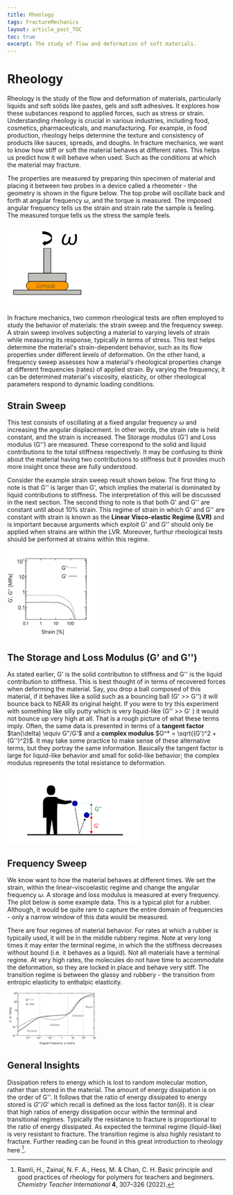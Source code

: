 ```yaml
---
title: Rheology
tags: FractureMechanics
layout: article_post_TOC
toc: true
excerpt: The study of flow and deformation of soft materials.  
---
```





# Rheology

Rheology is the study of the flow and deformation of materials, particularly liquids and soft solids like pastes, gels and soft adhesives. It explores how these substances respond to applied forces, such as stress or strain. Understanding rheology is crucial in various industries, including food, cosmetics, pharmaceuticals, and manufacturing. For example, in food production, rheology helps determine the texture and consistency of products like sauces, spreads, and doughs. In fracture mechanics, we want to know how stiff or soft the material behaves at different rates. This helps us predict how it will behave when used. Such as the conditions at which the material may fracture. 

The properties are measured by preparing thin specimen of material and placing it between two probes in a device called a rheometer - the geometry is shown in the figure below. The top probe will oscillate back and forth at angular frequency $\omega$,  and the torque is measured. The imposed angular frequency tells us the strain and strain rate the sample is feeling. The measured torque tells us the stress the sample feels. 

<img src="\assets\images\Fracture Mechanics\RheometerGeometry.png" alt="Peeling90Degrees" style="zoom:30%; margin-left: auto; margin-right: auto;" />

In fracture mechanics, two common rheological tests are often employed to study the behavior of materials: the strain sweep and the frequency sweep. A strain sweep involves subjecting a material to varying levels of strain while measuring its response, typically in terms of stress. This test helps determine the material's strain-dependent behavior, such as its flow properties under different levels of deformation. On the other hand, a frequency sweep assesses how a material's rheological properties change at different frequencies (rates) of applied strain. By varying the frequency, it can be determined material's viscosity, elasticity, or other rheological parameters respond to dynamic loading conditions. 

## Strain Sweep

This test consists of oscillating at a fixed angular frequency $\omega$ and increasing the angular displacement. In other words, the strain rate is held constant, and the strain is increased. The Storage  modulus (G') and Loss modulus (G'') are measured. These correspond to the solid and liquid contributions to the total stiffness respectively.  It may be confusing to think about the material having two contributions to stiffness  but it provides much more insight once these are fully understood. 



Consider the example strain sweep result shown below. The first thing to note is that G'' is larger than G', which implies the material is dominated by liquid contributions to stiffness. The interpretation of this will be discussed in the next section. The second thing to note is that both G' and G'' are constant until about 10% strain. This regime of strain in which G' and G'' are constant with strain is known as the **Linear Visco-elastic Regime (LVR)** and is important because arguments which exploit G' and G'' should only be applied when strains are within the LVR. Moreover, furthur rheological tests should be performed at strains within this regime. 

<img src="\assets\images\Fracture Mechanics\StrainSweep.png" alt="Peeling90Degrees" style="zoom:20%; margin-left: auto; margin-right: auto;" />

## The Storage and Loss Modulus  (G' and G'') 

As stated earlier, G' is the solid contribution to stiffness and G'' is the liquid contribution to stiffness. This is best thought of in terms of recovered forces when deforming the material. Say, you drop a ball composed of this material, if it behaves like a solid such as a bouncing ball (G' >> G'') it will bounce back to NEAR its original height.  If you were to try this experiment with something like silly putty which is very liquid-like (G'' >>  G' ) it would not bounce up very high at all. That is a rough picture of what these terms imply. Often, the same data is presented in terms of a **tangent factor** $tan(\delta) \equiv G"/G'$ and a **complex modulus** $G^* = \sqrt{(G')^2 + (G'')^2}$. It may take some practice to make sense of these alternative terms, but they portray the same information.  Basically the tangent factor is large for liquid-like behavior and small for solid-like behavior; the complex modulus represents the total resistance to deformation. 

<img src="\assets\images\Fracture Mechanics\BouncingBall.png" style="zoom:30%; margin-left: auto; margin-right: auto;" />



## Frequency Sweep

We know want to how the material behaves at different times. We set the strain, within the linear-viscoelastic regime and change the angular frequency $\omega$. A storage and loss modulus is measured at every frequency. The plot below is some example data. This is a typical plot for a rubber. Although, it would be quite rare to capture the entire domain of frequencies - only a narrow window of this data would be measured. 

There are four regimes of material behavior. For rates at which a rubber is typically used, it will be in the middle rubbery regime. Note at very long times it may enter the terminal regime, in which the the stiffness decreases without bound (i.e. it behaves as a liquid). Not all materials have a terminal regime. At very high rates, the molecules do not have time to accommodate the deformation, so they are locked in place and behave very stiff. The transition regime is between the glassy and rubbery - the transition from entropic elasticity to enthalpic elasticity.  



<img src="\assets\images\Fracture Mechanics\FrequencySweep.png" style="zoom:20%; margin-left: auto; margin-right: auto;" />



## General Insights

Dissipation refers to energy which is lost to random molecular motion, rather than stored in the material. The amount of energy dissipation is on the order of G''. It follows that the ratio of energy dissipated to energy stored is $G''/G'$ which recall is defined as the loss factor $tan(\delta)$. It is clear that high ratios of energy dissipation occur within the terminal and transitional regimes. Typically the resistance to fracture is proportional to the ratio of energy dissipated. As expected the terminal regime (liquid-like) is very resistant to fracture. The transition regime is also highly resistant to fracture. Further reading can be found in this great introduction to rheology here [^Ramli]. 



[^Ramli]: Ramli, H., Zainal, N. F. A., Hess, M. & Chan, C. H. Basic principle and good practices of rheology for polymers for teachers and beginners. *Chemistry Teacher International* **4**, 307–326 (2022).





